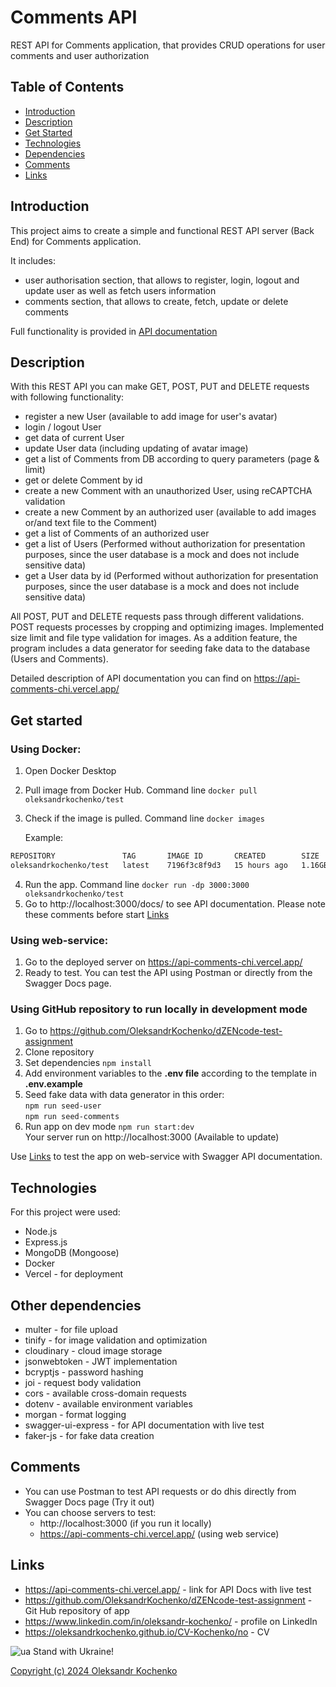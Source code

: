 # Comments API

REST API for Comments application, that provides CRUD operations for user comments and user authorization

## Table of Contents

- [Introduction](#introduction)
- [Description](#description)
- [Get Started](#get-started)
- [Technologies](#technologies)
- [Dependencies](#other-dependencies)
- [Comments](#comments)
- [Links](#links)

## Introduction

This project aims to create a simple and functional REST API server (Back End) for Comments application. <br/>

It includes:

- user authorisation section, that allows to register, login, logout and update user as well as fetch users information
- comments section, that allows to create, fetch, update or delete comments <br/>

Full functionality is provided in [API documentation](https://api-comments-chi.vercel.app/)

## Description

With this REST API you can make GET, POST, PUT and DELETE requests with following functionality:

- register a new User (available to add image for user's avatar)
- login / logout User
- get data of current User
- update User data (including updating of avatar image)
- get a list of Comments from DB according to query parameters (page & limit)
- get or delete Comment by id
- create a new Comment with an unauthorized User, using reCAPTCHA validation
- create a new Comment by an authorized user (available to add images or/and text file to the Comment)
- get a list of Comments of an authorized user
- get a list of Users (Performed without authorization for presentation purposes, since the user database is a mock and does not include sensitive data)
- get a User data by id (Performed without authorization for presentation purposes, since the user database is a mock and does not include sensitive data)

All POST, PUT and DELETE requests pass through different validations. POST requests processes by cropping and optimizing images. Implemented size limit and file type validation for images.
As a addition feature, the program includes a data generator for seeding fake data to the database (Users and Comments).

Detailed description of API documentation you can find on https://api-comments-chi.vercel.app/

## Get started

### Using Docker:

1. Open Docker Desktop
2. Pull image from Docker Hub. Command line `docker pull oleksandrkochenko/test`
3. Сheck if the image is pulled. Command line `docker images`

   Example:

```bash
REPOSITORY               TAG       IMAGE ID       CREATED        SIZE
oleksandrkochenko/test   latest    7196f3c8f9d3   15 hours ago   1.16GB
```

4. Run the app. Command line `docker run -dp 3000:3000 oleksandrkochenko/test`
5. Go to http://localhost:3000/docs/ to see API documentation.
   Please note these comments before start [Links](#comments)

### Using web-service:

1. Go to the deployed server on https://api-comments-chi.vercel.app/
2. Ready to test. You can test the API using Postman or directly from the Swagger Docs page.

### Using GitHub repository to run locally in development mode

1. Go to https://github.com/OleksandrKochenko/dZENcode-test-assignment
2. Clone repository
3. Set dependencies `npm install`
4. Add environment variables to the **.env file** according to the template in **.env.example**
5. Seed fake data with data generator in this order:<br/>
   `npm run seed-user`<br/>
   `npm run seed-comments`
6. Run app on dev mode `npm run start:dev`<br/> Your server run on http://localhost:3000 (Available to update)

Use [Links](#links) to test the app on web-service with Swagger API documentation.

## Technologies

For this project were used:

- Node.js
- Express.js
- MongoDB (Mongoose)
- Docker
- Vercel - for deployment

## Other dependencies

- multer - for file upload
- tinify - for image validation and optimization
- cloudinary - cloud image storage
- jsonwebtoken - JWT implementation
- bcryptjs - password hashing
- joi - request body validation
- cors - available cross-domain requests
- dotenv - available environment variables
- morgan - format logging
- swagger-ui-express - for API documentation with live test
- faker-js - for fake data creation

## Comments

- You can use Postman to test API requests or do dhis directly from Swagger Docs page (Try it out)
- You can choose servers to test:
  - http://localhost:3000 (if you run it locally)
  - https://api-comments-chi.vercel.app/ (using web service)

## Links

- https://api-comments-chi.vercel.app/ - link for API Docs with live test
- https://github.com/OleksandrKochenko/dZENcode-test-assignment - Git Hub repository of app
- https://www.linkedin.com/in/oleksandr-kochenko/ - profile on LinkedIn
- https://oleksandrkochenko.github.io/CV-Kochenko/no - CV

![ua](https://github.com/OleksandrKochenko/dZENcode-test-assignment/assets/121250212/c9fd2a05-66ed-47d6-8c69-5efe10f09dcf) Stand with Ukraine!

[Copyright (c) 2024 Oleksandr Kochenko](./LICENSE)
